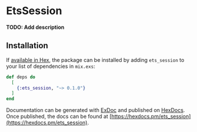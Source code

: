 # EtsSession

**TODO: Add description**

## Installation

If [available in Hex](https://hex.pm/docs/publish), the package can be installed
by adding `ets_session` to your list of dependencies in `mix.exs`:

```elixir
def deps do
  [
    {:ets_session, "~> 0.1.0"}
  ]
end
```

Documentation can be generated with [ExDoc](https://github.com/elixir-lang/ex_doc)
and published on [HexDocs](https://hexdocs.pm). Once published, the docs can
be found at [https://hexdocs.pm/ets_session](https://hexdocs.pm/ets_session).

